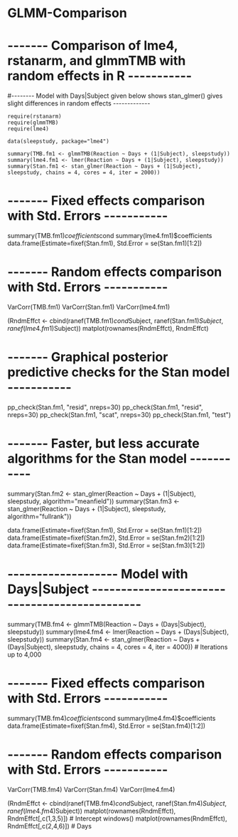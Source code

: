 ﻿# GLMM-Comparison


# ------- Comparison of lme4, rstanarm, and glmmTMB with random effects in R -----------

#-------- Model with Days|Subject given below shows stan_glmer() gives slight differences in random effects  -------------


    require(rstanarm)
    require(glmmTMB)
    require(lme4)

    data(sleepstudy, package="lme4")

    summary(TMB.fm1 <- glmmTMB(Reaction ~ Days + (1|Subject), sleepstudy))
    summary(lme4.fm1 <- lmer(Reaction ~ Days + (1|Subject), sleepstudy))
    summary(Stan.fm1 <- stan_glmer(Reaction ~ Days + (1|Subject), sleepstudy, chains = 4, cores = 4, iter = 2000))


# ------- Fixed effects comparison with Std. Errors -----------

summary(TMB.fm1)$coefficients$cond
summary(lme4.fm1)$coefficients
data.frame(Estimate=fixef(Stan.fm1), Std.Error = se(Stan.fm1)[1:2])


# ------- Random effects comparison with Std. Errors -----------

VarCorr(TMB.fm1)
VarCorr(Stan.fm1)
VarCorr(lme4.fm1)


(RndmEffct <- cbind(ranef(TMB.fm1)$cond$Subject, ranef(Stan.fm1)$Subject, ranef(lme4.fm1)$Subject))
matplot(rownames(RndmEffct), RndmEffct)


 
# ------- Graphical posterior predictive checks for the Stan model -----------


pp_check(Stan.fm1, "resid", nreps=30)
pp_check(Stan.fm1, "resid", nreps=30)
pp_check(Stan.fm1, "scat", nreps=30)
pp_check(Stan.fm1, "test")



# ------- Faster, but less accurate algorithms for the Stan model -----------

summary(Stan.fm2 <- stan_glmer(Reaction ~ Days + (1|Subject), sleepstudy, algorithm="meanfield"))
summary(Stan.fm3 <- stan_glmer(Reaction ~ Days + (1|Subject), sleepstudy, algorithm="fullrank"))


data.frame(Estimate=fixef(Stan.fm1), Std.Error = se(Stan.fm1)[1:2])
data.frame(Estimate=fixef(Stan.fm2), Std.Error = se(Stan.fm2)[1:2])
data.frame(Estimate=fixef(Stan.fm3), Std.Error = se(Stan.fm3)[1:2])




# ------------------- Model with Days|Subject ----------------------------------------------



summary(TMB.fm4 <- glmmTMB(Reaction ~ Days + (Days|Subject), sleepstudy))
summary(lme4.fm4 <- lmer(Reaction ~ Days + (Days|Subject), sleepstudy))
summary(Stan.fm4 <- stan_glmer(Reaction ~ Days + (Days|Subject), sleepstudy, chains = 4, cores = 4, iter = 4000)) # Iterations up to 4,000


# ------- Fixed effects comparison with Std. Errors -----------

summary(TMB.fm4)$coefficients$cond
summary(lme4.fm4)$coefficients
data.frame(Estimate=fixef(Stan.fm4), Std.Error = se(Stan.fm4)[1:2])


# ------- Random effects comparison with Std. Errors -----------

VarCorr(TMB.fm4)
VarCorr(Stan.fm4)
VarCorr(lme4.fm4)


(RndmEffct <- cbind(ranef(TMB.fm4)$cond$Subject, ranef(Stan.fm4)$Subject, ranef(lme4.fm4)$Subject))
matplot(rownames(RndmEffct), RndmEffct[,c(1,3,5)]) # Intercept
windows()
matplot(rownames(RndmEffct), RndmEffct[,c(2,4,6)]) # Days










